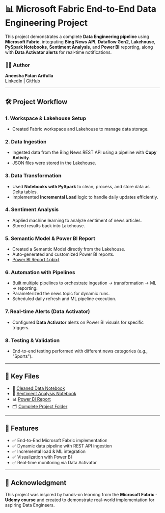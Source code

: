 
# 📊 Microsoft Fabric End-to-End Data Engineering Project

This project demonstrates a complete **Data Engineering pipeline** using **Microsoft Fabric**, integrating **Bing News API**, **Dataflow Gen2**, **Lakehouse**, **PySpark Notebooks**, **Sentiment Analysis**, and **Power BI** reporting, along with **Data Activator alerts** for real-time notifications.

### 👩‍💻 Author
**Aneesha Patan Arifulla**  
[LinkedIn](linkedin.com/in/aneesha-patan) | [GitHub](https://github.com/Aneesha0112/)

---

## 🛠️ Project Workflow

### 1. **Workspace & Lakehouse Setup**
- Created Fabric workspace and Lakehouse to manage data storage.
  
### 2. **Data Ingestion**
- Ingested data from the Bing News REST API using a pipeline with **Copy Activity**.
- JSON files were stored in the Lakehouse.

### 3. **Data Transformation**
- Used **Notebooks with PySpark** to clean, process, and store data as Delta tables.
- Implemented **Incremental Load** logic to handle daily updates efficiently.

### 4. **Sentiment Analysis**
- Applied machine learning to analyze sentiment of news articles.
- Stored results back into Lakehouse.

### 5. **Semantic Model & Power BI Report**
- Created a Semantic Model directly from the Lakehouse.
- Auto-generated and customized Power BI reports.
- [Power BI Report (.pbix)]()

### 6. **Automation with Pipelines**
- Built multiple pipelines to orchestrate ingestion → transformation → ML → reporting.
- Parameterized the news topic for dynamic runs.
- Scheduled daily refresh and ML pipeline execution.

### 7. **Real-time Alerts (Data Activator)**
- Configured **Data Activator** alerts on Power BI visuals for specific triggers.

### 8. **Testing & Validation**
- End-to-end testing performed with different news categories (e.g., "Sports").

---

## 📂 Key Files

- 🔗 [Cleaned Data Notebook](https://github.com/SuparnaBabu7/Fabric_Projects/blob/main/Bing%20News/bing-news-clean.ipynb)  
- 🔗 [Sentiment Analysis Notebook](https://github.com/SuparnaBabu7/Fabric_Projects/blob/main/Bing%20News/news-sentiment-analysis-ds.ipynb)  
- 📊 [Power BI Report](https://github.com/SuparnaBabu7/Fabric_Projects/blob/main/Bing%20News/bing-news-report.pbix)  
- 🗂️ [Complete Project Folder](https://github.com/SuparnaBabu7/Fabric_Projects/tree/main/Bing%20News)

---

## 📅 Features

- ✅ End-to-End Microsoft Fabric implementation
- ✅ Dynamic data pipeline with REST API ingestion
- ✅ Incremental load & ML integration
- ✅ Visualization with Power BI
- ✅ Real-time monitoring via Data Activator

---

## 🙌 Acknowledgment

This project was inspired by hands-on learning from the **Microsoft Fabric - Udemy course** and created to demonstrate real-world implementation for aspiring Data Engineers.
